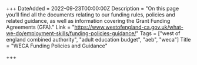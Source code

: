 +++
DateAdded = 2022-09-23T00:00:00Z
Description = "On this page you’ll find all the documents relating to our funding rules, policies and related guidance, as well as information covering the Grant Funding Agreements (GFA)."
Link = "https://www.westofengland-ca.gov.uk/what-we-do/employment-skills/funding-policies-guidance/"
Tags = ["west of england combined authority", "adult education budget", "aeb", "weca"]
Title = "WECA Funding Policies and Guidance"

+++
